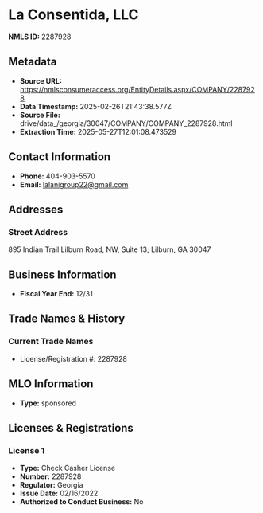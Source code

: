 # La Consentida, LLC

**NMLS ID:** 2287928

## Metadata
- **Source URL:** https://nmlsconsumeraccess.org/EntityDetails.aspx/COMPANY/2287928
- **Data Timestamp:** 2025-02-26T21:43:38.577Z
- **Source File:** drive/data_/georgia/30047/COMPANY/COMPANY_2287928.html
- **Extraction Time:** 2025-05-27T12:01:08.473529

## Contact Information
- **Phone:** 404-903-5570
- **Email:** lalanigroup22@gmail.com

## Addresses
### Street Address
895 Indian Trail Lilburn Road, NW, Suite 13; Lilburn, GA 30047

## Business Information
- **Fiscal Year End:** 12/31

## Trade Names & History
### Current Trade Names
- License/Registration #: 2287928

## MLO Information
- **Type:** sponsored

## Licenses & Registrations

### License 1
- **Type:** Check Casher License
- **Number:** 2287928
- **Regulator:** Georgia
- **Issue Date:** 02/16/2022
- **Authorized to Conduct Business:** No
